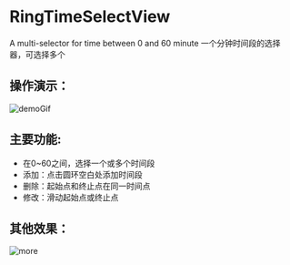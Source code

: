 # RingTimeSelectView
A multi-selector for time between 0 and 60 minute
一个分钟时间段的选择器，可选择多个

## 操作演示：
![demoGif](https://github.com/zjun615/RingTimeSelectView/blob/master/img/demo.gif)

## 主要功能:
 - 在0~60之间，选择一个或多个时间段
 - 添加：点击圆环空白处添加时间段
 - 删除：起始点和终止点在同一时间点
 - 修改：滑动起始点或终止点
 
## 其他效果：
![more](https://github.com/zjun615/RingTimeSelectView/blob/master/img/more.png) 




